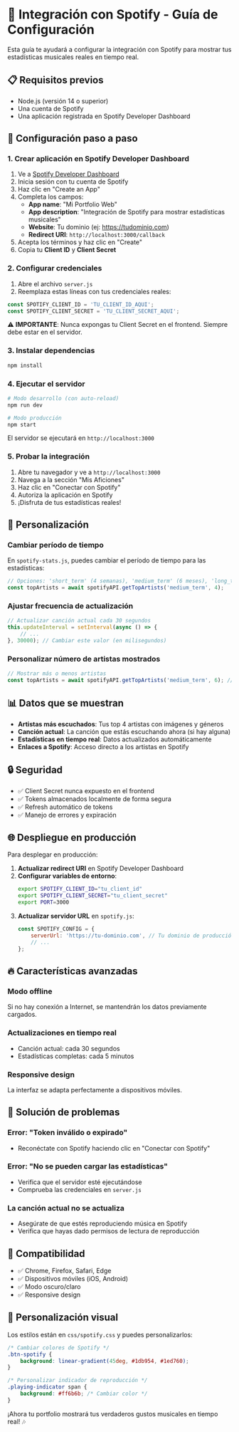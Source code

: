 # 🎵 Integración con Spotify - Guía de Configuración

Esta guía te ayudará a configurar la integración con Spotify para mostrar tus estadísticas musicales reales en tiempo real.

## 📋 Requisitos previos

- Node.js (versión 14 o superior)
- Una cuenta de Spotify
- Una aplicación registrada en Spotify Developer Dashboard

## 🚀 Configuración paso a paso

### 1. Crear aplicación en Spotify Developer Dashboard

1. Ve a [Spotify Developer Dashboard](https://developer.spotify.com/dashboard/)
2. Inicia sesión con tu cuenta de Spotify
3. Haz clic en "Create an App"
4. Completa los campos:
   - **App name**: "Mi Portfolio Web"
   - **App description**: "Integración de Spotify para mostrar estadísticas musicales"
   - **Website**: Tu dominio (ej: https://tudominio.com)
   - **Redirect URI**: `http://localhost:3000/callback`
5. Acepta los términos y haz clic en "Create"
6. Copia tu **Client ID** y **Client Secret**

### 2. Configurar credenciales

1. Abre el archivo `server.js`
2. Reemplaza estas líneas con tus credenciales reales:

```javascript
const SPOTIFY_CLIENT_ID = 'TU_CLIENT_ID_AQUI';
const SPOTIFY_CLIENT_SECRET = 'TU_CLIENT_SECRET_AQUI';
```

⚠️ **IMPORTANTE**: Nunca expongas tu Client Secret en el frontend. Siempre debe estar en el servidor.

### 3. Instalar dependencias

```bash
npm install
```

### 4. Ejecutar el servidor

```bash
# Modo desarrollo (con auto-reload)
npm run dev

# Modo producción
npm start
```

El servidor se ejecutará en `http://localhost:3000`

### 5. Probar la integración

1. Abre tu navegador y ve a `http://localhost:3000`
2. Navega a la sección "Mis Aficiones"
3. Haz clic en "Conectar con Spotify"
4. Autoriza la aplicación en Spotify
5. ¡Disfruta de tus estadísticas reales!

## 🔧 Personalización

### Cambiar período de tiempo

En `spotify-stats.js`, puedes cambiar el período de tiempo para las estadísticas:

```javascript
// Opciones: 'short_term' (4 semanas), 'medium_term' (6 meses), 'long_term' (varios años)
const topArtists = await spotifyAPI.getTopArtists('medium_term', 4);
```

### Ajustar frecuencia de actualización

```javascript
// Actualizar canción actual cada 30 segundos
this.updateInterval = setInterval(async () => {
    // ...
}, 30000); // Cambiar este valor (en milisegundos)
```

### Personalizar número de artistas mostrados

```javascript
// Mostrar más o menos artistas
const topArtists = await spotifyAPI.getTopArtists('medium_term', 6); // Cambiar el número
```

## 📊 Datos que se muestran

- **Artistas más escuchados**: Tus top 4 artistas con imágenes y géneros
- **Canción actual**: La canción que estás escuchando ahora (si hay alguna)
- **Estadísticas en tiempo real**: Datos actualizados automáticamente
- **Enlaces a Spotify**: Acceso directo a los artistas en Spotify

## 🔒 Seguridad

- ✅ Client Secret nunca expuesto en el frontend
- ✅ Tokens almacenados localmente de forma segura
- ✅ Refresh automático de tokens
- ✅ Manejo de errores y expiración

## 🌐 Despliegue en producción

Para desplegar en producción:

1. **Actualizar redirect URI** en Spotify Developer Dashboard
2. **Configurar variables de entorno**:
   ```bash
   export SPOTIFY_CLIENT_ID="tu_client_id"
   export SPOTIFY_CLIENT_SECRET="tu_client_secret"
   export PORT=3000
   ```
3. **Actualizar servidor URL** en `spotify.js`:
   ```javascript
   const SPOTIFY_CONFIG = {
       serverUrl: 'https://tu-dominio.com', // Tu dominio de producción
       // ...
   };
   ```

## 🔥 Características avanzadas

### Modo offline
Si no hay conexión a Internet, se mantendrán los datos previamente cargados.

### Actualizaciones en tiempo real
- Canción actual: cada 30 segundos
- Estadísticas completas: cada 5 minutos

### Responsive design
La interfaz se adapta perfectamente a dispositivos móviles.

## 🐛 Solución de problemas

### Error: "Token inválido o expirado"
- Reconéctate con Spotify haciendo clic en "Conectar con Spotify"

### Error: "No se pueden cargar las estadísticas"
- Verifica que el servidor esté ejecutándose
- Comprueba las credenciales en `server.js`

### La canción actual no se actualiza
- Asegúrate de que estés reproduciendo música en Spotify
- Verifica que hayas dado permisos de lectura de reproducción

## 📱 Compatibilidad

- ✅ Chrome, Firefox, Safari, Edge
- ✅ Dispositivos móviles (iOS, Android)
- ✅ Modo oscuro/claro
- ✅ Responsive design

## 🎨 Personalización visual

Los estilos están en `css/spotify.css` y puedes personalizarlos:

```css
/* Cambiar colores de Spotify */
.btn-spotify {
    background: linear-gradient(45deg, #1db954, #1ed760);
}

/* Personalizar indicador de reproducción */
.playing-indicator span {
    background: #ff6b6b; /* Cambiar color */
}
```

¡Ahora tu portfolio mostrará tus verdaderos gustos musicales en tiempo real! 🎶
